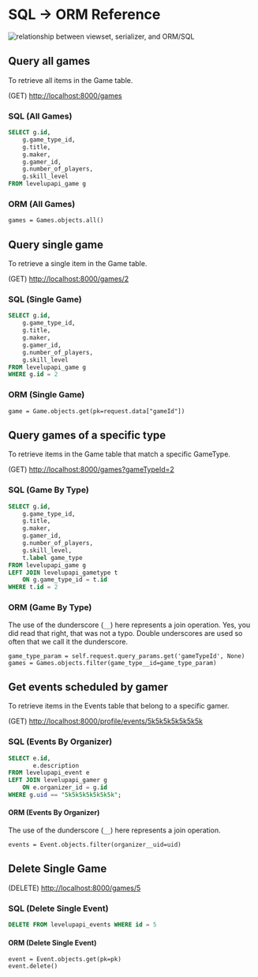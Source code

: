 # SQL -> ORM Reference

![relationship between viewset, serializer, and ORM/SQL](./images/django-rest-actors.png)

## Query all games

To retrieve all items in the Game table.

(GET) <http://localhost:8000/games>

### SQL (All Games)

```sql
SELECT g.id,
    g.game_type_id,
    g.title,
    g.maker,
    g.gamer_id,
    g.number_of_players,
    g.skill_level
FROM levelupapi_game g
```

### ORM (All Games)

```django
games = Games.objects.all()
```

## Query single game

To retrieve a single item in the Game table.

(GET) <http://localhost:8000/games/2>

### SQL (Single Game)

```sql
SELECT g.id,
    g.game_type_id,
    g.title,
    g.maker,
    g.gamer_id,
    g.number_of_players,
    g.skill_level
FROM levelupapi_game g
WHERE g.id = 2
```

### ORM (Single Game)

```django
game = Game.objects.get(pk=request.data["gameId"])
```

## Query games of a specific type

To retrieve items in the Game table that match a specific GameType.

(GET) <http://localhost:8000/games?gameTypeId=2>

### SQL (Game By Type)

```sql
SELECT g.id,
    g.game_type_id,
    g.title,
    g.maker,
    g.gamer_id,
    g.number_of_players,
    g.skill_level,
    t.label game_type
FROM levelupapi_game g
LEFT JOIN levelupapi_gametype t
    ON g.game_type_id = t.id
WHERE t.id = 2
```

### ORM (Game By Type)

The use of the dunderscore (`__`) here represents a join operation. Yes, you did read that right, that was not a typo. Double underscores are used so often that we call it the dunderscore.

```django
game_type_param = self.request.query_params.get('gameTypeId', None)
games = Games.objects.filter(game_type__id=game_type_param)
```

## Get events scheduled by gamer

To retrieve items in the Events table that belong to a specific gamer.

(GET) <http://localhost:8000/profile/events/5k5k5k5k5k5k5k>

### SQL (Events By Organizer)

```sql
SELECT e.id,
       e.description
FROM levelupapi_event e
LEFT JOIN levelupapi_gamer g
    ON e.organizer_id = g.id
WHERE g.uid == "5k5k5k5k5k5k5k";
```

#### ORM (Events By Organizer)

The use of the dunderscore (`__`) here represents a join operation.

```django
events = Event.objects.filter(organizer__uid=uid)
```

## Delete Single Game

(DELETE) <http://localhost:8000/games/5>

### SQL (Delete Single Event)

```sql
DELETE FROM levelupapi_events WHERE id = 5
```

#### ORM (Delete Single Event)

```django
event = Event.objects.get(pk=pk)
event.delete()
```
